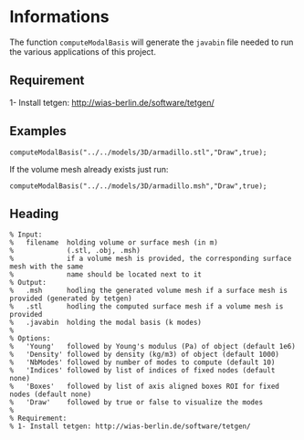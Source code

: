 # Informations

The function `computeModalBasis` will generate the `javabin` file needed to run the various applications of this project.

## Requirement
 1- Install tetgen: http://wias-berlin.de/software/tetgen/ 
 
## Examples

`computeModalBasis("../../models/3D/armadillo.stl","Draw",true);`

If the volume mesh already exists just run:

`computeModalBasis("../../models/3D/armadillo.msh","Draw",true);`
 
## Heading

```
% Input:
%   filename  holding volume or surface mesh (in m)
%             (.stl, .obj, .msh)
%             if a volume mesh is provided, the corresponding surface mesh with the same
%             name should be located next to it
% Output: 
%   .msh      hodling the generated volume mesh if a surface mesh is provided (generated by tetgen)
%   .stl      hodling the computed surface mesh if a volume mesh is provided 
%   .javabin  holding the modal basis (k modes) 
%
% Options:
%   'Young'   followed by Young's modulus (Pa) of object (default 1e6)
%   'Density' followed by density (kg/m3) of object (default 1000)
%   'NbModes' followed by number of modes to compute (default 10)
%   'Indices' followed by list of indices of fixed nodes (default none)
%   'Boxes'   followed by list of axis aligned boxes ROI for fixed nodes (default none)
%   'Draw'    followed by true or false to visualize the modes
%
% Requirement: 
% 1- Install tetgen: http://wias-berlin.de/software/tetgen/ 
```
